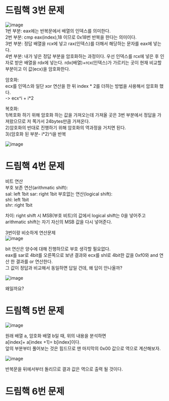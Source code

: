 # 드림핵 3번 문제  
![image](https://user-images.githubusercontent.com/65746019/117529038-3fb93600-b010-11eb-9b4d-31f7e41f3099.png)  
1번 부분: eax에는 반복문에서 배열의 인덱스를 의미한다.  
2번 부분: cmp eax(index),18 이므로 0x18번 반복을 한다는 의미이다.  
3번 부분: 정답 배열을 rcx에 넣고 rax(인덱스)를 더해서 해당하는 문자를 eax에 넣는다.  
4번 부분: 내가 넣은 정답 부분을 암호화하는 과정이다. 우선 인덱스를 rcx에 넣은 후 인자로 받은 배열을 rdx에 넣는다. rdx(배열)+rcx(인덱스)가 가르키는 곳이 현재 비교할 부분이고 이 값(ecx)을 암호화한다.   

암호화:  
ecx를 인덱스와 일단 xor 연산을 한 뒤 index * 2를 더하는 방법을 사용해서 암호화 했다.  
-> ecx^i + i*2  

복호화:  
1)복호화 하기 위해 암호화 하는 값을 가져오는데 가져올 곳은 3번 부분에서 정답을 가져왔으므로 저 쪽가서 24bytes만큼 가져온다.  
2)암호화의 반대로 진행하기 위해 암호화의 역과정을 거치면 된다.  
3)(암호화 된 부분- i*2)^i을 반복


![image](https://user-images.githubusercontent.com/65746019/117529329-f964d680-b011-11eb-9f4f-b0a9b576a92c.png)  


# 드림핵 4번 문제  
비트 연산  
부호 보존 연산(arithmatic shift):  
sal: left 1bit
sar: right 1bit
부호없는 연산(logical shift):  
shl: left 1bit  
shr: right 1bit  

차이: right shift 시 MSB(부호 비트)의 값에서 logical shift는 0을 넣어주고 arithmatic shift는 자기 자신의 MSB 값을 다시 넣어준다.  


3번이랑 비슷하게 연산문제  
![image](https://user-images.githubusercontent.com/65746019/117537958-faf8c380-b03e-11eb-9ac7-559d35048a85.png)  

bit 연산은 양수에 대해 진행하므로 부호 생각할 필요없다.  
eax를 sar로 4bit를 오른쪽으로 보낸 결과와 ecx를 shl로 4bit한 값을 0xf0와 and 연산 한 결과를 or 연산한다.  
그 값이 정답과 비교해서 동일하면 답일 건데, 왜 답이 안나올까?  

![image](https://user-images.githubusercontent.com/65746019/117538836-abb49200-b042-11eb-843b-08fe49df50cf.png)  

왜일까요?


# 드림핵 5번 문제

![image](https://user-images.githubusercontent.com/65746019/117665234-958f0900-b1dd-11eb-8ec9-711985108ef7.png)  

원래 배열 a, 암호화 배열 b일 때, 위의 내용을 분석하면  
a[index]+ a[index +1]= b[index]이다.  
앞의 부분부터 풀어보는 것은 힘드므로 맨 마지막의 0x00 값으로 역으로 계산해보자.  

![image](https://user-images.githubusercontent.com/65746019/117675106-3f26c800-b1e7-11eb-88d0-6ac3c221809d.png)  


반복문을 뒤에서부터 돌리므로 결과 값은 역으로 출력 될 것이다.  


# 드림핵 6번 문제  



